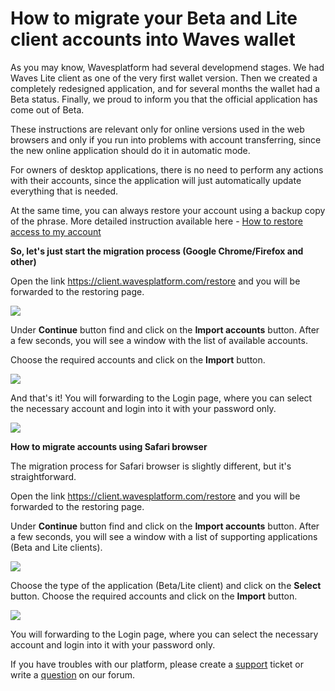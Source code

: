 # **How to migrate your Beta and Lite client accounts into Waves wallet**

As you may know, Wavesplatform had several developmend stages. We had Waves Lite client as one of the very first wallet version. Then we created a completely redesigned application, and for several months the wallet had a Beta status. Finally, we proud to inform you that the official application has come out of Beta.

These instructions are relevant only for online versions used in the web browsers and only if you run into problems with account transferring, since the new online application should do it in automatic mode.

For owners of desktop applications, there is no need to perform any actions with their accounts, since the application will just automatically update everything that is needed.

At the same time, you can always restore your account using a backup copy of the phrase. More detailed instruction available here - [How to restore access to my account](waves-client/account-management/restore-an-account.md)

**So, let's just start the migration process (Google Chrome/Firefox and other)**

Open the link https://client.wavesplatform.com/restore and you will be forwarded to the restoring page.

![](/_assets/account_migration_01.png)

Under **Continue** button find and click on the **Import accounts** button. After a few seconds, you will see a window with the list of available accounts.

Choose the required accounts and click on the **Import** button.

![](/_assets/account_migration_02.png)

And that's it! You will forwarding to the Login page, where you can select the necessary account and login into it with your password only.

![](/_assets/account_migration_03.png)

**How to migrate accounts using Safari browser**

The migration process for Safari browser is slightly different, but it's straightforward.

Open the link https://client.wavesplatform.com/restore and you will be forwarded to the restoring page.

Under **Continue** button find and click on the **Import accounts** button. After a few seconds, you will see a window with a list of supporting applications (Beta and Lite clients).

![](/_assets/account_migration_04.png)

Choose the type of the application (Beta/Lite client) and click on the **Select** button. Choose the required accounts and click on the **Import** button.

![](/_assets/account_migration_05.png)

You will forwarding to the Login page, where you can select the necessary account and login into it with your password only.

If you have troubles with our platform, please create a [support](https://support.wavesplatform.com/) ticket or write a [question](https://forum.wavesplatform.com/) on our forum.
